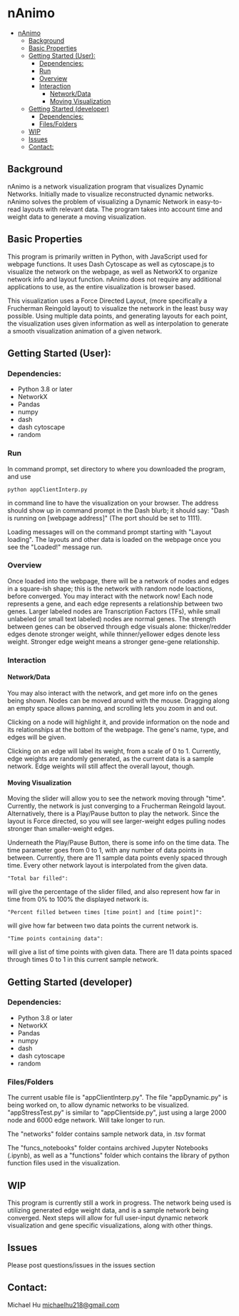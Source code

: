 # nAnimo

- [nAnimo](#nanimo)
  * [Background](#background)
  * [Basic Properties](#basic-properties)
  * [Getting Started (User):](#getting-started--user--)
    + [Dependencies:](#dependencies-)
    + [Run](#run)
    + [Overview](#overview)
    + [Interaction](#interaction)
      - [Network/Data](#network-data)
      - [Moving Visualization](#moving-visualization)
  * [Getting Started (developer)](#getting-started--developer-)
    + [Dependencies:](#dependencies--1)
    + [Files/Folders](#files-folders)
  * [WIP](#wip)
  * [Issues](#issues)
  * [Contact:](#contact-)

## Background
nAnimo is a network visualization program that visualizes Dynamic Networks. Initially made to visualize reconstructed dynamic networks. nAnimo solves the problem of visualizing a Dynamic Network in easy-to-read layouts with relevant data. The program takes into account time and weight data to generate a moving visualization.


## Basic Properties
This program is primarily written in Python, with JavaScript used for webpage functions. It uses Dash Cytoscape as well as cytoscape.js to visualize the network on the webpage, as well as NetworkX to organize network info and layout function. nAnimo does not require any additional applications to use, as the entire visualization is browser based.

This visualization uses a Force Directed Layout, (more specifically a Frucherman Reingold layout) to visualize the network in the least busy way possible. Using multiple data points, and generating layouts for each point, the visualization uses given information as well as interpolation to generate a smooth visualization animation of a given network.


## Getting Started (User):
### Dependencies: 
- Python 3.8 or later
- NetworkX
- Pandas
- numpy
- dash
- dash cytoscape
- random

### Run
In command prompt, set directory to where you downloaded the program, and use 

    python appClientInterp.py

in command line to have the visualization on your browser. The address should show up in command prompt in the Dash blurb; it should say: "Dash is running on [webpage address]" (The port should be set to 1111).

Loading messages will on the command prompt starting with "Layout loading". The layouts and other data is loaded on the webpage once you see the "Loaded!" message run.

### Overview
Once loaded into the webpage, there will be a network of nodes and edges in a square-ish shape; this is the network with random node loactions, before converged. You may interact with the network now! Each node represents a gene, and each edge represents a relationship between two genes. Larger labeled nodes are Transcription Factors (TFs), while small unlabeled (or small text labeled) nodes are normal genes. The strength between genes can be observed through edge visuals alone: thicker/redder edges denote stronger weight, while thinner/yellower edges denote less weight. Stronger edge weight means a stronger gene-gene relationship.

### Interaction
#### Network/Data
You may also interact with the network, and get more info on the genes being shown. Nodes can be moved around with the mouse. Dragging along an empty space allows panning, and scrolling lets you zoom in and out.

Clicking on a node will highlight it, and provide information on the node and its relationships at the bottom of the webpage. The gene's name, type, and edges will be given. 

Clicking on an edge will label its weight, from a scale of 0 to 1. Currently, edge weights are randomly generated, as the current data is a sample network. Edge weights will still affect the overall layout, though.

#### Moving Visualization
Moving the slider will allow you to see the network moving through "time". Currently, the network is just converging to a Frucherman Reingold layout. Alternatively, there is a Play/Pause button to play the network. Since the layout is Force directed, so you will see larger-weight edges pulling nodes stronger than smaller-weight edges.

Underneath the Play/Pause Button, there is some info on the time data. The time parameter goes from 0 to 1, with any number of data points in between. Currently, there are 11 sample data points evenly spaced through time. Every other network layout is interpolated from the given data.

    "Total bar filled":
will give the percentage of the slider filled, and also represent how far in time from 0% to 100% the displayed network is.

    "Percent filled between times [time point] and [time point]":
will give how far between two data points the current network is.

    "Time points containing data":
will give a list of time points with given data. There are 11 data points spaced through times 0 to 1 in this current sample network.


## Getting Started (developer)
### Dependencies: 
- Python 3.8 or later
- NetworkX
- Pandas
- numpy
- dash
- dash cytoscape
- random

### Files/Folders
The current usable file is "appClientInterp.py". The file "appDynamic.py" is being worked on, to allow dynamic networks to be visualized. "appStressTest.py" is similar to "appClientside.py", just using a large 2000 node and 6000 edge network. Will take longer to run.

The "networks" folder contains sample network data, in .tsv format

The "funcs_notebooks" folder contains archived Jupyter Notebooks (.ipynb), as well as a "functions" folder which contains the library of python function files used in the visualization.


## WIP
This program is currently still a work in progress. The network being used is utilizing generated edge weight data, and is a sample network being converged. Next steps will allow for full user-input dynamic network visualization and gene specific visualizations, along with other things.

## Issues
Please post questions/issues in the issues section

## Contact:
Michael Hu
michaelhu218@gmail.com
